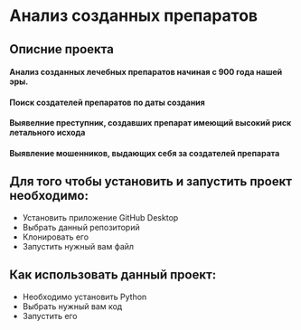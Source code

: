 # Анализ созданных препаратов
## Описние проекта
#### Анализ созданных лечебных препаратов начиная с 900 года нашей эры.
#### Поиск создателей препаратов по даты создания
#### Выявелние преступник, создавших препарат имеющий высокий риск летального исхода
#### Выявление мошенников, выдающих себя за создателей препарата

## Для того чтобы установить и запустить проект необходимо:

- Установить приложение GitHub Desktop
- Выбрать данный репозиторий
- Клонировать его
- Запустить нужный вам файл

## Как использовать данный проект:

- Необходимо установить Python
- Выбрать нужный вам код
- Запустить его

